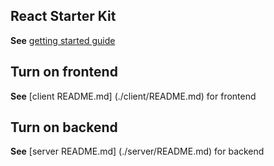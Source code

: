 ## React Starter Kit
**See** [getting started guide](./docs/getting-started.md)

## Turn on frontend
**See** [client README.md] (./client/README.md) for frontend

## Turn on backend
**See** [server README.md] (./server/README.md) for backend

